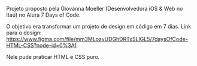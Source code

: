 Projeto proposto pela Giovanna Moeller (Desenvolvedora iOS & Web no Itaú) no Alura 7 Days of Code.

O objetivo era transformar um projeto de design em código em 7 dias.
Link para o design: https://www.figma.com/file/mm3MLozvUDGhDRTxSLlGL5/7daysOfCode-HTML-CSS?node-id=0%3A1

Nele pude praticar HTML e CSS puro.